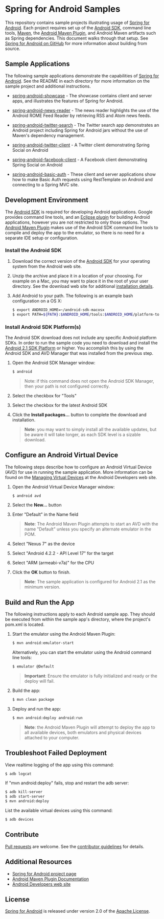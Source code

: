 # Spring for Android Samples

This repository contains sample projects illustrating usage of [Spring for Android]. Each project requires set up of the [Android SDK], command line tools, [Maven], the [Android Maven Plugin], and Android Maven artifacts such as Spring dependencies. This document walks through that setup. See [Spring for Android on GitHub] for more information about building from source.


## Sample Applications

The following sample applications demonstrate the capabilities of [Spring for Android]. See the README in each directory for more information on the sample project and additional instructions.

* [spring-android-showcase] - The showcase contains client and server apps, and illustrates the features of Spring for Android.

* [spring-android-news-reader] - The news reader highlights the use of the Android ROME Feed Reader by retrieving RSS and Atom news feeds.

* [spring-android-twitter-search] - The Twitter search app demonstrates an Android project including Spring for Android jars without the use of Maven's dependency management.

* [spring-android-twitter-client] - A Twitter client demonstrating Spring Social on Android

* [spring-android-facebook-client] - A Facebook client demonstrating Spring Social on Android

* [spring-android-basic-auth] - These client and server applications show how to make Basic Auth requests using RestTemplate on Android and connecting to a Spring MVC site.


## Development Environment

The [Android SDK] is required for developing Android applications. Google provides command line tools, and an [Eclipse plugin] for building Android applications, however you are not restricted to only those options. The [Android Maven Plugin] makes use of the Android SDK command line tools to compile and deploy the app to the emulator, so there is no need for a separate IDE setup or configuration.

### Install the Android SDK

1. Download the correct version of the [Android SDK] for your operating system from the Android web site.

2. Unzip the archive and place it in a location of your choosing. For example on a Mac, you may want to place it in the root of your user directory. See the download web site for additional [installation details].

3. Add Android to your path. The following is an example bash configuration on a OS X:

    ```sh
    $ export ANDROID_HOME=~/android-sdk-macosx
    $ export PATH=${PATH}:$ANDROID_HOME/tools:$ANDROID_HOME/platform-tools
    ```

### Install Android SDK Platform(s)

The Android SDK download does not include any specific Android platform SDKs. In order to run the sample code you need to download and install the [Android 2.1 SDK Platform] or higher. You accomplish this by using the Android SDK and AVD Manager that was installed from the previous step.

1. Open the Android SDK Manager window:

    ```sh
    $ android
    ```

    > Note: if this command does not open the Android SDK Manager, then your path is not configured correctly.
    
2. Select the checkbox for "Tools"

3. Select the checkbox for the latest Android SDK

4. Click the **Install packages...** button to complete the download and installation.

    > **Note**: you may want to simply install all the available updates, but be aware it will take longer, as each SDK level is a sizable download.


## Configure an Android Virtual Device

The following steps describe how to configure an Android Virtual Device (AVD) for use in running the sample application. More information can be found on the [Managing Virtual Devices] at the Android Developers web site.

1. Open the Android Virtual Device Manager window:

    ```sh
    $ android avd
    ```

2. Select the **New…** button

3. Enter "Default" in the Name field

    > **Note**: The Android Maven Plugin attempts to start an AVD with the name "Default" unless you specify an alternate emulator in the POM.
    
4. Select "Nexus 7" as the device

5. Select "Android 4.2.2 - API Level 17" for the target

6. Select "ARM (armeabi-v7a)" for the CPU

7. Click the **OK** button to finish.

    > **Note**: The sample application is configured for Android 2.1 as the minimum version.


## Build and Run the App

The following instructions apply to each Android sample app. They should be executed from within the sample app's directory, where the project's pom.xml is located.

1. Start the emulator using the Android Maven Plugin:

    ```sh
    $ mvn android:emulator-start
    ```

    Alternatively, you can start the emulator using the Android command line tools:

    ```sh
    $ emulator @Default
    ```

    > **Important**: Ensure the emulator is fully initialized and ready or the deploy will fail.

2. Build the app:

    ```sh
    $ mvn clean package
    ```

3. Deploy and run the app:

    ```sh
    $ mvn android:deploy android:run
    ```

    > **Note**: the Android Maven Plugin will attempt to deploy the app to all available devices, both emulators and physical devices attached to your computer.


## Troubleshoot Failed Deployment

View realtime logging of the app using this command:

```sh
$ adb logcat
```

If "mvn android:deploy" fails, stop and restart the adb server:

```sh
$ adb kill-server
$ adb start-server
$ mvn android:deploy
```

List the available virtual devices using this command:

```sh
$ adb devices
```


## Contribute

[Pull requests] are welcome. See the [contributor guidelines] for details.


## Additional Resources

* [Spring for Android project page]
* [Android Maven Plugin Documentation]
* [Android Developers web site]


## License

[Spring for Android] is released under version 2.0 of the [Apache License].


[Spring for Android]: http://www.springsource.org/spring-android
[Android SDK]: http://developer.android.com/sdk/index.html
[Maven]: http://maven.apache.org
[Android Maven Plugin]: http://code.google.com/p/maven-android-plugin
[Spring for Android on GitHub]: https://github.com/SpringSource/spring-android
[spring-android-showcase]: https://github.com/SpringSource/spring-android-samples/tree/master/spring-android-showcase
[spring-android-news-reader]: https://github.com/SpringSource/spring-android-samples/tree/master/spring-android-news-reader
[spring-android-twitter-search]: https://github.com/SpringSource/spring-android-samples/tree/master/spring-android-twitter-search
[spring-android-twitter-client]: https://github.com/SpringSource/spring-android-samples/tree/master/spring-android-twitter-client
[spring-android-facebook-client]: https://github.com/SpringSource/spring-android-samples/tree/master/spring-android-facebook-client
[spring-android-basic-auth]: https://github.com/SpringSource/spring-android-samples/tree/master/spring-android-basic-auth
[Eclipse Plugin]: http://developer.android.com/sdk/eclipse-adt.html
[installation details]: http://developer.android.com/sdk/installing.html
[Android 2.1 SDK Platform]: http://developer.android.com/sdk/android-2.1.html
[Managing Virtual Devices]: http://developer.android.com/tools/devices/index.html
[Pull requests]: http://help.github.com/send-pull-requests
[contributor guidelines]: https://github.com/SpringSource/spring-android/wiki/Contributor-Guidelines
[Spring for Android project page]: http://www.springsource.org/spring-android
[Android Maven Plugin Documentation]: http://maven-android-plugin-m2site.googlecode.com/svn/plugin-info.html
[Android Developers web site]: http://developer.android.com/index.html
[Apache license]: http://www.apache.org/licenses/LICENSE-2.0
